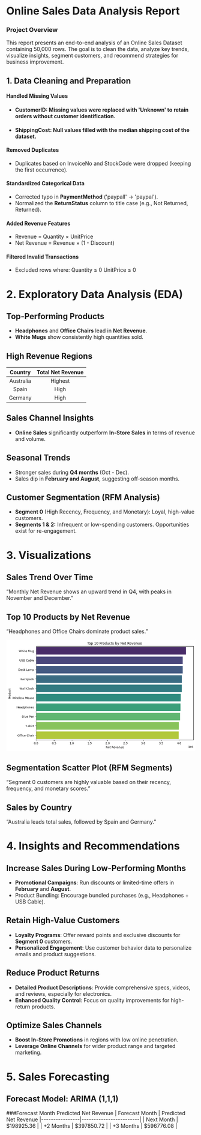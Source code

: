 # Online Sales Data Analysis Report
### Project Overview
This report presents an end-to-end analysis of an Online Sales Dataset containing 50,000 rows. The goal is to clean the data, analyze key trends, visualize insights, segment customers, and recommend strategies for business improvement.
## 1. Data Cleaning and Preparation
#### Handled Missing Values
- #### CustomerID: Missing values were replaced with 'Unknown' to retain orders without customer identification.
 - #### ShippingCost: Null values filled with the median shipping cost of the dataset. 
 #### Removed Duplicates
 - Duplicates based on InvoiceNo and StockCode were dropped (keeping the first occurrence). 
 #### Standardized Categorical Data 
 - Corrected typo in **PaymentMethod** ('paypall' → 'paypal').
 - Normalized the **ReturnStatus** column to title case (e.g., Not Returned, Returned).
 #### Added Revenue Features
- Revenue = Quantity × UnitPrice
- Net Revenue = Revenue × (1 - Discount)
#### Filtered Invalid Transactions
- Excluded rows where:
Quantity ≤ 0
UnitPrice ≤ 0
# 2. Exploratory Data Analysis (EDA)
## Top-Performing Products
- **Headphones** and **Office Chairs** lead in **Net Revenue**.
- **White Mugs** show consistently high quantities sold.
## High Revenue Regions
| **Country** | **Total Net Revenue** |
|:-----------:|:---------------------:|
| Australia   | Highest               |
| Spain       | High                  |
| Germany     | High                  |                           
## Sales Channel Insights
- **Online Sales** significantly outperform **In-Store Sales** in terms of revenue and volume.
## Seasonal Trends
- Stronger sales during **Q4 months** (Oct - Dec).
- Sales dip in **February and August**, suggesting off-season months.
## Customer Segmentation (RFM Analysis)
- **Segment 0** (High Recency, Frequency, and Monetary): Loyal, high-value customers.
- **Segments 1 & 2:** Infrequent or low-spending customers. Opportunities exist for re-engagement.
# 3. Visualizations
## Sales Trend Over Time
“Monthly Net Revenue shows an upward trend in Q4, with peaks in November and December.”
## Top 10 Products by Net Revenue
“Headphones and Office Chairs dominate product sales.”

![screenshot](images/Top%2010%20product%20by%20net%20revenue.png)
## Segmentation Scatter Plot (RFM Segments)
“Segment 0 customers are highly valuable based on their recency, frequency, and monetary scores.”
## Sales by Country
“Australia leads total sales, followed by Spain and Germany.”
# 4. Insights and Recommendations
## Increase Sales During Low-Performing Months
- **Promotional Campaigns**: Run discounts or limited-time offers in **February** and **August**.
- Product Bundling: Encourage bundled purchases (e.g., Headphones + USB Cable).
## Retain High-Value Customers
- **Loyalty Programs**: Offer reward points and exclusive discounts for **Segment 0** customers.
- **Personalized Engagement**: Use customer behavior data to personalize emails and product suggestions.
## Reduce Product Returns
- **Detailed Product Descriptions**: Provide comprehensive specs, videos, and reviews, especially for electronics.
- **Enhanced Quality Control**: Focus on quality improvements for high-return products.
## Optimize Sales Channels
- **Boost In-Store Promotions** in regions with low online penetration.
- **Leverage Online Channels** for wider product range and targeted marketing.
# 5. Sales Forecasting
## Forecast Model: ARIMA (1,1,1)
###Forecast Month	Predicted Net Revenue
| Forecast Month | Predicted Net Revenue 
|----------------|------------------------|
| Next Month     | $198925.36              |
| +2 Months      | $397850.72               | 
| +3 Months      | $596776.08               |